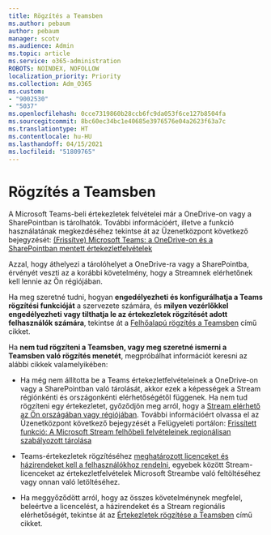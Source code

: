 ```yaml
---
title: Rögzítés a Teamsben
ms.author: pebaum
author: pebaum
manager: scotv
ms.audience: Admin
ms.topic: article
ms.service: o365-administration
ROBOTS: NOINDEX, NOFOLLOW
localization_priority: Priority
ms.collection: Adm_O365
ms.custom:
- "9002530"
- "5037"
ms.openlocfilehash: 0cce7319860b28ccb6fc9da053f6ce127b8504fa
ms.sourcegitcommit: 8bc60ec34bc1e40685e3976576e04a2623f63a7c
ms.translationtype: HT
ms.contentlocale: hu-HU
ms.lasthandoff: 04/15/2021
ms.locfileid: "51809765"
---
```

# <a name="recording-in-teams"></a>Rögzítés a Teamsben

A Microsoft Teams-beli értekezletek felvételei már a OneDrive-on vagy a SharePointban is tárolhatók. További információért, illetve a funkció használatának megkezdéséhez tekintse át az Üzenetközpont következő bejegyzését: [(Frissítve) Microsoft Teams: a OneDrive-on és a SharePointban mentett értekezletfelvételek](https://portal.microsoft.com/Adminportal/Home?ref=MessageCenter&id=MC222640)

Azzal, hogy áthelyezi a tárolóhelyet a OneDrive-ra vagy a SharePointba, érvényét veszti az a korábbi követelmény, hogy a Streamnek elérhetőnek kell lennie az Ön régiójában.

Ha meg szeretné tudni, hogyan **engedélyezheti és konfigurálhatja a Teams rögzítési funkcióját** a szervezete számára, és **milyen vezérlőkkel engedélyezheti vagy tilthatja le az értekezletek rögzítését adott felhasználók számára**, tekintse át a [Felhőalapú rögzítés a Teamsben](https://docs.microsoft.com/microsoftteams/cloud-recording) című cikket.

Ha **nem tud rögzíteni a Teamsben, vagy meg szeretné ismerni a Teamsben való rögzítés menetét**, megpróbálhat információt keresni az alábbi cikkek valamelyikében:

- Ha még nem állította be a Teams értekezletfelvételeinek a OneDrive-on vagy a SharePointban való tárolását, akkor ezek a képességek a Stream régiónkénti és országonkénti elérhetőségétől függenek. Ha nem tud rögzíteni egy értekezletet, győződjön meg arról, hogy a [Stream elérhető az Ön országában vagy régiójában](https://docs.microsoft.com/stream/faq#which-regions-does-microsoft-stream-host-my-data-in). További információért olvassa el az Üzenetközpont következő bejegyzését a Felügyeleti portálon: [Frissített funkció: A Microsoft Stream felhőbeli felvételeinek regionálisan szabályozott tárolása](https://admin.microsoft.com/AdminPortal/Home#/MessageCenter?id=MC214327)

- Teams-értekezletek rögzítéséhez [meghatározott licenceket és házirendeket kell a felhasználókhoz rendelni](https://docs.microsoft.com/microsoftteams/cloud-recording#prerequisites-for-teams-cloud-meeting-recording), egyebek között Stream-licenceket az értekezletfelvételek Microsoft Streambe való feltöltéséhez vagy onnan való letöltéséhez.

- Ha meggyőződött arról, hogy az összes követelménynek megfelel, beleértve a licencelést, a házirendeket és a Stream regionális elérhetőségét, tekintse át az [Értekezletek rögzítése a Teamsben](https://support.office.com/article/34dfbe7f-b07d-4a27-b4c6-de62f1348c24) című cikket.
